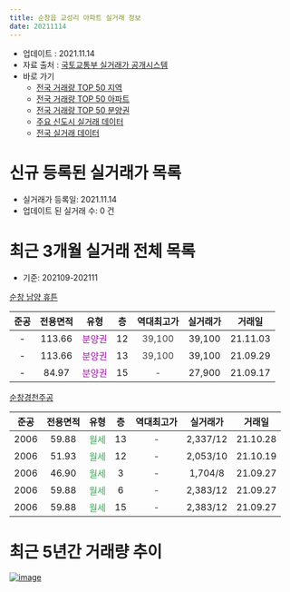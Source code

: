 ```yaml
---
title: 순창읍 교성리 아파트 실거래 정보
date: 20211114
---
```


* 업데이트 : 2021.11.14
* 자료 출처 : [국토교통부 실거래가 공개시스템](http://rt.molit.go.kr)
* 바로 가기
    * [전국 거래량 TOP 50 지역](https://apt-info.github.io/apt-trade-info/tr)
    * [전국 거래량 TOP 50 아파트](https://apt-info.github.io/apt-trade-info/ta)
    * [전국 거래량 TOP 50 분양권](https://apt-info.github.io/apt-trade-info/tb)
    * [주요 신도시 실거래 데이터](https://apt-info.github.io/apt-trade-info/newtown)
    * [전국 실거래 데이터](https://apt-info.github.io/apt-trade-info/all)



<script async src="https://pagead2.googlesyndication.com/pagead/js/adsbygoogle.js"></script>
<!-- 기본광고 -->
<ins class="adsbygoogle"
     style="display:block"
     data-ad-client="ca-pub-1142216861245946"
     data-ad-slot="4805727019"
     data-ad-format="auto"
     data-full-width-responsive="true"></ins>
<script>
     (adsbygoogle = window.adsbygoogle || []).push({});
</script>


# 신규 등록된 실거래가 목록

* 실거래가 등록일: 2021.11.14
* 업데이트 된 실거래 수: 0 건




<script async src="https://pagead2.googlesyndication.com/pagead/js/adsbygoogle.js"></script>
<!-- 기본광고 -->
<ins class="adsbygoogle"
     style="display:block"
     data-ad-client="ca-pub-1142216861245946"
     data-ad-slot="4805727019"
     data-ad-format="auto"
     data-full-width-responsive="true"></ins>
<script>
     (adsbygoogle = window.adsbygoogle || []).push({});
</script>


# 최근 3개월 실거래 전체 목록
* 기준: 202109-202111


[순창 남양 휴튼](https://search.naver.com/search.naver?query=%EC%88%9C%EC%B0%BD+%EB%82%A8%EC%96%91+%ED%9C%B4%ED%8A%BC)

|준공|전용면적|유형|층|역대최고가|실거래가|거래일|
|:---:|:---:|:---:|:---:|:---:|:---:|:---:|
|-|113.66|<span style="color:#9C11A5">분양권</span>|12|<span style="color:#444444">39,100</span>|39,100|21.11.03|
|-|113.66|<span style="color:#9C11A5">분양권</span>|13|<span style="color:#444444">39,100</span>|39,100|21.09.29|
|-|84.97|<span style="color:#9C11A5">분양권</span>|15|<span style="color:#444444">-</span>|27,900|21.09.17|

[순창경천주공](https://search.naver.com/search.naver?query=%EC%88%9C%EC%B0%BD%EA%B2%BD%EC%B2%9C%EC%A3%BC%EA%B3%B5)

|준공|전용면적|유형|층|역대최고가|실거래가|거래일|
|:---:|:---:|:---:|:---:|:---:|:---:|:---:|
|2006|59.88|<span style="color:#34A853">월세</span>|13|<span style="color:#444444">-</span>|2,337/12|21.10.28|
|2006|51.93|<span style="color:#34A853">월세</span>|12|<span style="color:#444444">-</span>|2,053/10|21.10.19|
|2006|46.90|<span style="color:#34A853">월세</span>|3|<span style="color:#444444">-</span>|1,704/8|21.09.27|
|2006|59.88|<span style="color:#34A853">월세</span>|6|<span style="color:#444444">-</span>|2,383/12|21.09.27|
|2006|59.88|<span style="color:#34A853">월세</span>|15|<span style="color:#444444">-</span>|2,383/12|21.09.27|



<script async src="https://pagead2.googlesyndication.com/pagead/js/adsbygoogle.js"></script>
<!-- 기본광고 -->
<ins class="adsbygoogle"
     style="display:block"
     data-ad-client="ca-pub-1142216861245946"
     data-ad-slot="4805727019"
     data-ad-format="auto"
     data-full-width-responsive="true"></ins>
<script>
     (adsbygoogle = window.adsbygoogle || []).push({});
</script>


# 최근 5년간 거래량 추이


<div style="width:100%;">
    <canvas id="deal_progress" height="200"></canvas>
</div>

<script>
new Chart(document.getElementById("deal_progress"), {
    type: 'line',
    data: {
        labels: ['16.01','16.02','16.03','16.04','16.05','16.06','16.10','16.11','16.12','17.01','17.02','17.03','17.06','17.08','17.09','17.10','17.11','17.12','18.01','18.03','18.04','18.05','18.06','18.07','18.09','18.10','18.12','19.01','19.02','19.03','19.04','19.05','19.08','19.10','20.01','20.02','20.03','20.04','20.05','20.06','20.07','20.08','20.09','20.10','20.11','20.12','21.01','21.02','21.03','21.04','21.05','21.06','21.07','21.08','21.09','21.10','21.11'],
        datasets: [{
            label: '매매/분양권',
            data: [0,0,0,0,0,0,0,0,0,0,0,0,0,0,0,0,0,0,0,0,0,0,0,0,0,0,0,0,0,0,0,0,0,0,0,0,0,0,0,0,0,0,0,0,0,0,0,0,0,0,4,0,0,1,2,0,1],
            borderColor: "rgba(66, 133, 243, 1)",
            backgroundColor: "rgba(66, 133, 243, 0.05)",
            borderWidth: 1,
            pointRadius: 0,
            fill: false,
            lineTension: 0
        },{
            label: '전/월세',
            data: [3,7,1,1,1,1,8,2,3,1,1,4,1,1,2,2,4,4,8,2,2,2,2,2,1,3,3,1,2,1,1,1,2,1,3,1,3,2,8,3,1,2,6,3,4,3,3,3,2,3,1,1,1,2,3,2,0],
            borderColor: "rgba(255, 90, 0, 1)",
            backgroundColor: "rgba(255, 90, 0, 0.05)",
            borderWidth: 1,
            pointRadius: 0,
            fill: false,
            lineTension: 0
        },{
            label: '합계',
            data: [3,7,1,1,1,1,8,2,3,1,1,4,1,1,2,2,4,4,8,2,2,2,2,2,1,3,3,1,2,1,1,1,2,1,3,1,3,2,8,3,1,2,6,3,4,3,3,3,2,3,5,1,1,3,5,2,1],
            borderColor: "rgba(0, 0, 0, 1)",
            backgroundColor: "rgba(0, 0, 0, 0.03)",
            borderWidth: 0.1,
            pointRadius: 0,
            fill: true,
            lineTension: 0
        }
        ]
    },
    options: {
        responsive: true,
        title: {
            display: false
        },
        tooltips: {
            mode: 'index',
            intersect: false
        },
        hover: {
            mode: 'nearest',
            intersect: true
        },
        scales: {
            xAxes: [{
                display: true,
                scaleLabel: {
                    display: true,
                    labelString: '년/월'
                }
            }],
            yAxes: [{
                display: true,
                ticks: {
                    suggestedMin: 0,
                },
                scaleLabel: {
                    display: true,
                    labelString: '실거래 수'
                }
            }]
        }
    }
});

</script>


[![image](https://apt-info.github.io/images/2020-01-03-apt-trade-info/1024x500.png)](https://play.google.com/store/apps/details?id=com.aptinfo.apttradeinfo)

